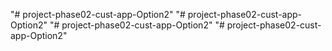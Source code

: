 "# project-phase02-cust-app-Option2" 
"# project-phase02-cust-app-Option2" 
"# project-phase02-cust-app-Option2" 
"# project-phase02-cust-app-Option2" 
